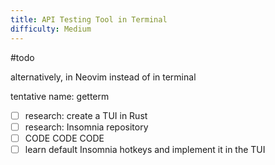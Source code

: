 ```yaml
---
title: API Testing Tool in Terminal
difficulty: Medium
---
```

#todo 


alternatively, in Neovim instead of in terminal

tentative name: getterm

- [ ] research: create a TUI in Rust
- [ ] research: Insomnia repository
- [ ] CODE CODE CODE
- [ ] learn default Insomnia hotkeys and implement it in the TUI